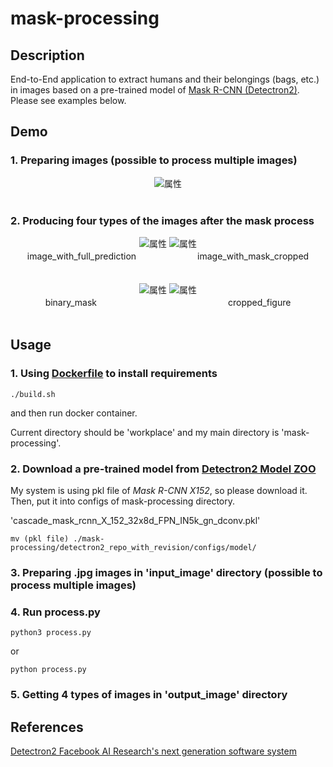 # mask-processing

## Description

End-to-End application to extract humans and their belongings (bags, etc.) in images based on a pre-trained model of [Mask R-CNN (Detectron2)](https://github.com/facebookresearch/detectron2). Please see examples below.

## Demo

### 1. Preparing images (possible to process multiple images)

<div align="center">
<img src="https://github.com/hiroyasuakada/mask-processing/blob/master/demo/input_image/test_image.jpg" alt="属性" title="タイトル">
</div>

<br>

### 2. Producing four types of the images after the mask process
 
<div align="center">
<img src="https://github.com/hiroyasuakada/mask-processing/blob/master/demo/output_image/image_with_full_prediction/test_image.jpg" alt="属性">
<img src="https://github.com/hiroyasuakada/mask-processing/blob/master/demo/output_image/image_with_mask_cropped/test_image.jpg" alt="属性">
<div align="center">
image_with_full_prediction　　　　　　　image_with_mask_cropped
</div>

<br>
<br>

<img src="https://github.com/hiroyasuakada/mask-processing/blob/master/demo/output_image/binary_mask/test_image.jpg" alt="属性">
<img src="https://github.com/hiroyasuakada/mask-processing/blob/master/demo/output_image/cropped_figure/test_image.jpg" alt="属性">
<div align="center">
binary_mask　　　　　　　　　　　　　　　cropped_figure
</div>

</div>

<br>

## Usage

### 1. Using [Dockerfile](<https://github.com/hiroyasuakada/mask-processing/tree/master/docker_mask_processing/>) to install requirements

    ./build.sh

and then run docker container.

Current directory should be 'workplace' and my main directory is 'mask-processing'.

### 2. Download a pre-trained model from [Detectron2 Model ZOO](<https://github.com/facebookresearch/detectron2/blob/master/MODEL_ZOO.md/>) 

My system is using pkl file of *Mask R-CNN X152*, so please download it. 
Then, put it into configs of mask-processing directory.

'cascade_mask_rcnn_X_152_32x8d_FPN_IN5k_gn_dconv.pkl'

    mv (pkl file) ./mask-processing/detectron2_repo_with_revision/configs/model/

### 3. Preparing .jpg images in 'input_image' directory (possible to process multiple images)

### 4. Run process.py

    python3 process.py
    
or
    
    python process.py

### 5. Getting 4 types of images in 'output_image' directory


## References
[Detectron2 Facebook AI Research's next generation software system](https://github.com/facebookresearch/detectron2)
